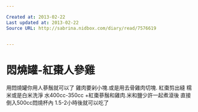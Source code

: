 ```yaml
---

Created at: 2013-02-22
Last updated at: 2013-02-22
Source URL: http://sabrina.nidbox.com/diary/read/7576619


---
```


# 悶燒罐-紅棗人參雞


用悶燒罐你用人蔘鬚就可以了
雞肉要剁小塊.或是用去骨雞肉切塊.
紅棗剪出縫
糯米或是白米洗淨
水400cc-350cc
+紅棗蔘鬚和雞肉.米和鹽少許一起煮滾後
直接倒入500cc悶燒杯內
1.5-2小時後就可以吃了

